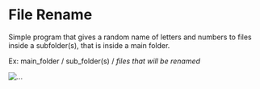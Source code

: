 # File Rename

Simple program that gives a random name of letters and numbers to files inside a subfolder(s), that is inside a main folder.

Ex: main_folder / sub_folder(s) / *files that will be renamed*
                   

![...](https://www.bing.com/th?id=OIP.Or-q2GxF0sfUwAm1_xS4QgHaHl&pid=Api&rs=1)
